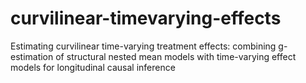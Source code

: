 # curvilinear-timevarying-effects
Estimating curvilinear time-varying treatment effects: combining g-estimation of structural nested mean models with time-varying effect models for longitudinal causal inference
